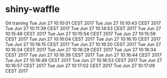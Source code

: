 # shiny-waffle
Git training
Tue Jun 27 10:10:01 CEST 2017
Tue Jun 27 10:10:43 CEST 2017
Tue Jun 27 10:11:39 CEST 2017
Tue Jun 27 10:14:53 CEST 2017
Tue Jun 27 10:15:48 CEST 2017
Tue Jun 27 10:15:54 CEST 2017
Tue Jun 27 10:15:59 CEST 2017
Tue Jun 27 10:16:04 CEST 2017
Tue Jun 27 10:16:10 CEST 2017
Tue Jun 27 10:16:15 CEST 2017
Tue Jun 27 10:16:20 CEST 2017
Tue Jun 27 10:16:24 CEST 2017
Tue Jun 27 10:16:29 CEST 2017
Tue Jun 27 10:16:34 CEST 2017
Tue Jun 27 10:16:39 CEST 2017
Tue Jun 27 10:16:44 CEST 2017
Tue Jun 27 10:16:49 CEST 2017
Tue Jun 27 10:16:53 CEST 2017
Tue Jun 27 10:16:57 CEST 2017
Tue Jun 27 10:17:02 CEST 2017
Tue Jun 27 10:17:09 CEST 2017
